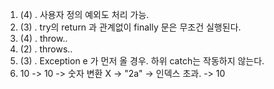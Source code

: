1. (4) . 사용자 정의 예외도 처리 가능.
2. (3) . try의 return 과 관계없이 finally 문은 무조건 실행된다.
3. (4) . throw..
4. (2) . throws..
5. (3) . Exception e 가 먼저 올 경우. 하위 catch는 작동하지 않는다.
6. 10 -> 10 -> 숫자 변환 X -> "2a" -> 인덱스 초과. -> 10